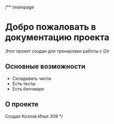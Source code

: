 /**
\mainpage 
# Добро пожаловать в документацию проекта

Этот проект создан для тренировки работы с Git 

## Основные возможности
- Складивать числа
- Есть тесты
- Есть бенчмарк

## О проекте
Создал Козлов Илья 309
*/
